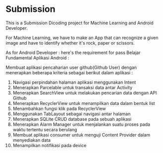 # Submission
This is a Submission Dicoding project for Machine Learning and Android Developer.

 
For Machine Learning, we have to make an App that can recognize a given image and have to identify whether it's rock, paper or scissors.


As for Android Developer :
here's the requirement for pass Belajar Fundamental Aplikasi Android :

Membuat aplikasi pencaharian user github(Github User) dengan menerapkan beberapa kriteria sebagai berikut dalam aplikasi :
1. Navigasi perpindahan halaman aplikasi menggunakan Intent 
2. Menerapkan Parcelable untuk transaksi data antar Activity
3. Menerapkan SearchView untuk melakukan pencarian data dengan API Github
4. Menerapkan RecyclerView untuk menampilkan data dalam bentuk list
5. Menambahkan fungsi klik pada RecyclerView
6. Menggunakan TabLayout sebagai navigasi antar halaman
7. Menerapkan SQLite CRUD database pada sebuah aplikasi
8. Menerapkan Alarm Manager untuk menjalankan suatu proses pada waktu tertentu secara berulang
9. Membuat aplikasi consumer untuk menguji Content Provider dalam menyediakan data
10. Menampilkan notifikasi pada device
